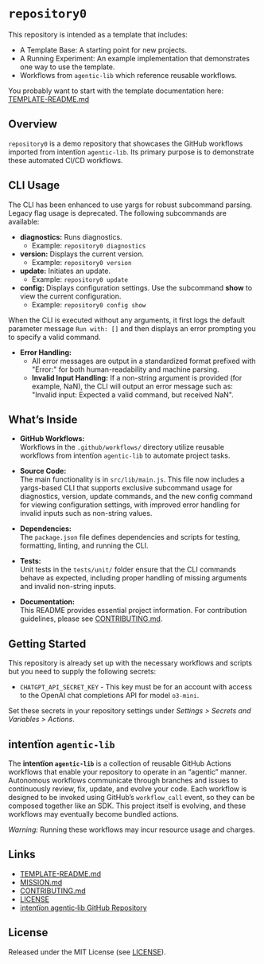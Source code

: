 # `repository0`

This repository is intended as a template that includes:
* A Template Base: A starting point for new projects.
* A Running Experiment: An example implementation that demonstrates one way to use the template.
* Workflows from `agentic‑lib` which reference reusable workflows.

You probably want to start with the template documentation here: [TEMPLATE-README.md](https://github.com/xn-intenton-z2a/agentic-lib/blob/main/TEMPLATE-README.md)

## Overview
`repository0` is a demo repository that showcases the GitHub workflows imported from intentïon `agentic‑lib`. Its primary purpose is to demonstrate these automated CI/CD workflows.

## CLI Usage
The CLI has been enhanced to use yargs for robust subcommand parsing. Legacy flag usage is deprecated. The following subcommands are available:

- **diagnostics:** Runs diagnostics. 
  - Example: `repository0 diagnostics`
- **version:** Displays the current version.
  - Example: `repository0 version`
- **update:** Initiates an update.
  - Example: `repository0 update`
- **config:** Displays configuration settings. Use the subcommand **show** to view the current configuration.
  - Example: `repository0 config show`

When the CLI is executed without any arguments, it first logs the default parameter message `Run with: []` and then displays an error prompting you to specify a valid command.

- **Error Handling:** 
  - All error messages are output in a standardized format prefixed with "Error:" for both human-readability and machine parsing.
  - **Invalid Input Handling:** If a non-string argument is provided (for example, NaN), the CLI will output an error message such as: "Invalid input: Expected a valid command, but received NaN".

## What’s Inside

- **GitHub Workflows:**  
  Workflows in the `.github/workflows/` directory utilize reusable workflows from intentïon `agentic‑lib` to automate project tasks.

- **Source Code:**  
  The main functionality is in `src/lib/main.js`. This file now includes a yargs-based CLI that supports exclusive subcommand usage for diagnostics, version, update commands, and the new config command for viewing configuration settings, with improved error handling for invalid inputs such as non-string values.

- **Dependencies:**  
  The `package.json` file defines dependencies and scripts for testing, formatting, linting, and running the CLI.

- **Tests:**  
  Unit tests in the `tests/unit/` folder ensure that the CLI commands behave as expected, including proper handling of missing arguments and invalid non-string inputs.

- **Documentation:**  
  This README provides essential project information. For contribution guidelines, please see [CONTRIBUTING.md](./CONTRIBUTING.md).

## Getting Started

This repository is already set up with the necessary workflows and scripts but you need to supply the following secrets:
- `CHATGPT_API_SECRET_KEY` - This key must be for an account with access to the OpenAI chat completions API for model `o3-mini`.

Set these secrets in your repository settings under *Settings > Secrets and Variables > Actions*.

## intentïon `agentic‑lib`

The **intentïon `agentic‑lib`** is a collection of reusable GitHub Actions workflows that enable your repository to operate in an “agentic” manner. Autonomous workflows communicate through branches and issues to continuously review, fix, update, and evolve your code. Each workflow is designed to be invoked using GitHub’s `workflow_call` event, so they can be composed together like an SDK. This project itself is evolving, and these workflows may eventually become bundled actions.

*Warning:* Running these workflows may incur resource usage and charges.

## Links

- [TEMPLATE-README.md](https://github.com/xn-intenton-z2a/agentic-lib/blob/main/TEMPLATE-README.md)
- [MISSION.md](./MISSION.md)
- [CONTRIBUTING.md](./CONTRIBUTING.md)
- [LICENSE](./LICENSE)
- [intentïon agentic‑lib GitHub Repository](https://github.com/xn-intenton-z2a/agentic-lib)

## License

Released under the MIT License (see [LICENSE](./LICENSE)).

